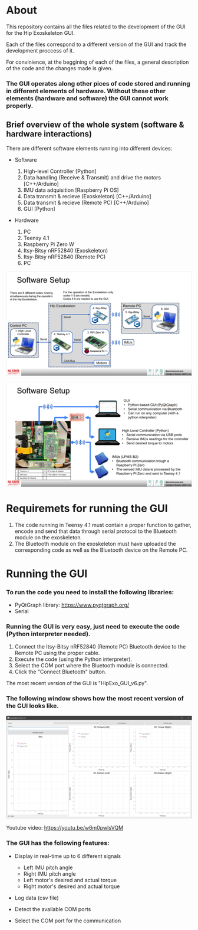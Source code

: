 # About

This repository contains all the files related to the development of the GUI for the Hip Exoskeleton GUI.

Each of the files correspond to a different version of the GUI and track the development proccess of it.

For convinience, at the beggining of each of the files, a general description of the code and the changes made is given.

### The GUI operates along other pices of code stored and running in different elements of hardware. Without these other elements (hardware and software) the GUI cannot work properly.

## Brief overview of the whole system (software & hardware interactions)

There are different software elements running into different devices:

- Software
    1. High-level Controller [Python]
    2. Data handling (Receive & Transmit) and drive the motors [C++/Arduino]
    3. IMU data adquisition [Raspberry Pi OS]
    4. Data transmit & recieve (Exoskeleton) [C++/Arduino]
    5. Data transmit & recieve (Remote PC) [C++/Arduino]
    6. GUI [Python]

- Hardware
    1. PC
    2. Teensy 4.1
    3. Raspberry Pi Zero W
    4. Itsy-Bitsy nRF52840 (Exoskeleton)
    5. Itsy-Bitsy nRF52840 (Remote PC)
    6. PC

![Software Setup 1](Software_setup_01.png)

![Software Setup 2](Software_setup_02.png)

# Requiremets for running the GUI

1. The code running in Teensy 4.1 must contain a proper function to gather, encode and send that data through serial protocol to the Bluetooth module on the exoskeleton.
2. The Bluetooth module on the exoskeleton must have uploaded the corresponding code as well as the Bluetooth device on the Remote PC.

# Running the GUI

###  To run the code you need to install the following libraries:

 - PyQtGraph library: https://www.pyqtgraph.org/
 - Serial

### Running the GUI is very easy, just need to execute the code (Python interpreter needed).

1. Connect the Itsy-Bitsy nRF52840 (Remote PC) Bluetooth device to the Remote PC using the proper cable.
2. Execute the code (using the Python interpreter).
3. Select the COM port where the Bluetooth module is connected.
4. Click the "Connect Bluetooth" button.

The most recent version of the GUI is "HipExo_GUI_v6.py".

### The following window shows how the most recent version of the GUI looks like.

![GUI v.6](GUI_v6.png)

Youtube video: https://youtu.be/w6m0pwIsVQM

### The GUI has the following features:

- Display in real-time up to 6 different signals
    - Left IMU pitch angle
    - Right IMU pitch angle
    - Left motor's desired and actual torque
    - Right motor's desired and actual torque

- Log data (csv file)
- Detect the available COM ports
- Select the COM port for the communication

